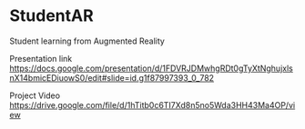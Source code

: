 # StudentAR
Student learning from Augmented Reality

Presentation link
https://docs.google.com/presentation/d/1FDVRJDMwhgRDt0gTyXtNghujxlsnX14bmicEDiuowS0/edit#slide=id.g1f87997393_0_782

Project Video
https://drive.google.com/file/d/1hTitb0c6TI7Xd8n5no5Wda3HH43Ma4OP/view
